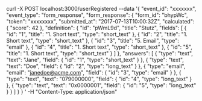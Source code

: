 curl -X POST localhost:3000/userRegistered --data '{
                                                      "event_id": "xxxxxxx",
                                                      "event_type": "form_response",
                                                      "form_response": {
                                                        "form_id": "bhypWc",
                                                        "token": "xxxxxxxx",
                                                        "submitted_at": "2017-07-13T10:00:32Z",
                                                        "calculated": {
                                                          "score": 42
                                                        },
                                                        "definition": {
                                                          "id": "pWmL9d",
                                                          "title": "Stutz",
                                                          "fields": [
                                                            {
                                                              "id": "1",
                                                              "title": "1. Short text",
                                                              "type": "short_text"
                                                            },
                                                            {
                                                              "id": "2",
                                                              "title": "1. Short text",
                                                              "type": "short_text"
                                                            },
                                                            {
                                                              "id": "3",
                                                              "title": "5. Email",
                                                              "type": "email"
                                                            },
                                                            {
                                                              "id": "4",
                                                              "title": "1. Short text",
                                                              "type": "short_text"
                                                            },
                                                            {
                                                              "id": "5",
                                                              "title": "1. Short text",
                                                              "type": "short_text"
                                                            }
                                                          ]
                                                        },
                                                        "answers": [
                                                          {
                                                            "type": "text",
                                                            "text": "Jane",
                                                            "field": {
                                                              "id": "1",
                                                              "type": "short_text"
                                                            }
                                                          },
                                                          {
                                                            "type": "text",
                                                            "text": "Doe",
                                                            "field": {
                                                              "id": "2",
                                                              "type": "long_text"
                                                            }
                                                          },
                                                          {
                                                            "type": "email",
                                                            "email": "janedoe@acme.com",
                                                            "field": {
                                                              "id": "3",
                                                              "type": "email"
                                                            }
                                                          },
                                                          {
                                                            "type": "text",
                                                            "text": "079000000",
                                                            "field": {
                                                              "id": "4",
                                                              "type": "long_text"
                                                            }
                                                          },
                                                          {
                                                            "type": "text",
                                                            "text": "0x0000001",
                                                            "field": {
                                                              "id": "5",
                                                              "type": "long_text"
                                                            }
                                                          }
                                                        ]
                                                      }
                                                    }
' -H "Content-Type: application/json"
